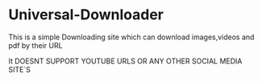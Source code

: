 # Universal-Downloader
This is a simple Downloading site which can download images,videos and pdf by their URL 



It DOESNT SUPPORT YOUTUBE URLS OR ANY OTHER SOCIAL MEDIA SITE`S
